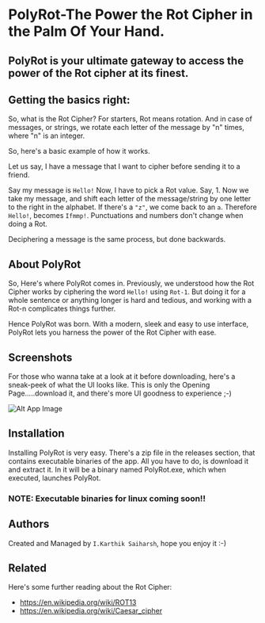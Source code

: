 
# PolyRot-The Power the Rot Cipher in the Palm Of Your Hand.

## PolyRot is your ultimate gateway to access the power of the Rot cipher at its finest.




## Getting the basics right:

So, what is the Rot Cipher? For starters, Rot means rotation.
And in case of messages, or strings, we rotate each letter of the message by "n" times, where "n" is an integer.

So, here's a basic example of how it works.

Let us say, I have a message that I want to cipher before sending it to a friend.

Say my message is ```Hello!```
Now, I have to pick a Rot value. Say, 1.
Now we take my message, and shift each letter of the message/string by one letter to the right in the alphabet. If there's a ```"z"```, we come back to an ```a```.
Therefore ```Hello!```, becomes ```Ifmmp!```.
Punctuations and numbers don't change when doing a Rot. 

Deciphering a message is the same process, but done backwards.
## About PolyRot

So, Here's where PolyRot comes in. Previously, we understood how the Rot Cipher works by ciphering the word ```Hello!``` using ```Rot-1```.
But doing it for a whole sentence or anything longer is hard and tedious, and working with a Rot-n complicates things further.

Hence PolyRot was born. With a modern, sleek and easy to use interface, PolyRot lets you harness the power of the Rot Cipher with ease.

## Screenshots
For those who wanna take at a look at it before downloading, here's a sneak-peek of what the UI looks like.
This is only the Opening Page.....download it, and there's more UI goodness to experience ;-)

![Alt App Image](https://github.com/KS-bot006/PolyRot/assets/111749764/5e306344-82d8-4621-b637-5a7668131431)

## Installation

Installing PolyRot is very easy. There's a zip file in the releases section, that contains executable binaries of the app. All you have to do, is download it and extract it. In it will be a binary named PolyRot.exe, which when executed, launches PolyRot.

### NOTE: Executable binaries for linux coming soon!!

## Authors
Created and Managed by ```I.Karthik Saiharsh```, hope you enjoy it :-)


## Related
Here's some further reading about the Rot Cipher:
- https://en.wikipedia.org/wiki/ROT13
- https://en.wikipedia.org/wiki/Caesar_cipher
